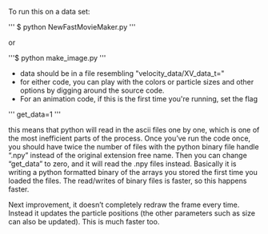 To run this on a data set:

''' $ python NewFastMovieMaker.py '''

or

'''$ python make_image.py '''

* data should be in a file resembling "velocity_data/XV_data_t="
* for either code, you can play with the colors or particle sizes and other options by digging around the source code.
* For an animation code, if this is the first time you're running, set the flag

''' get_data=1 '''

this means that python will read in the ascii files one by one, which is one of the most inefficient parts of the process.  Once you’ve run the code once, you should have twice the number of files with the python binary file handle “.npy” instead of the original extension free name.  Then you can change “get_data” to zero, and it will read the .npy files instead.  Basically it is writing a python formatted binary of the arrays you stored the first time you loaded the files.  The read/writes of binary files is faster, so this happens faster.

Next improvement, it doesn’t completely redraw the frame every time.  Instead it updates the particle positions (the other parameters such as size can also be updated).  This is much faster too.

